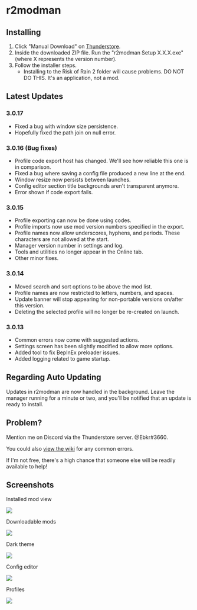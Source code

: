 # r2modman

## Installing
1. Click "Manual Download" on [Thunderstore](https://thunderstore.io/package/ebkr/r2modman/).
2. Inside the downloaded ZIP file. Run the "r2modman Setup X.X.X.exe" (where X represents the version number).
3. Follow the installer steps.
    - Installing to the Risk of Rain 2 folder will cause problems. DO NOT DO THIS. It's an application, not a mod.

## Latest Updates
### 3.0.17
- Fixed a bug with window size persistence.
- Hopefully fixed the path join on null error.

### 3.0.16 (Bug fixes)
- Profile code export host has changed. We'll see how reliable this one is in comparison.
- Fixed a bug where saving a config file produced a new line at the end.
- Window resize now persists between launches.
- Config editor section title backgrounds aren't transparent anymore.
- Error shown if code export fails.

### 3.0.15
- Profile exporting can now be done using codes.
- Profile imports now use mod version numbers specified in the export.
- Profile names now allow underscores, hyphens, and periods. These characters are not allowed at the start.
- Manager version number in settings and log.
- Tools and utilities no longer appear in the Online tab.
- Other minor fixes.

### 3.0.14
- Moved search and sort options to be above the mod list.
- Profile names are now restricted to letters, numbers, and spaces.
- Update banner will stop appearing for non-portable versions on/after this version.
- Deleting the selected profile will no longer be re-created on launch.

### 3.0.13
- Common errors now come with suggested actions.
- Settings screen has been slightly modified to allow more options.
- Added tool to fix BepInEx preloader issues.
- Added logging related to game startup.

## Regarding Auto Updating
Updates in r2modman are now handled in the background. Leave the manager running for a minute or two, and you'll be notified that an update is ready to install.

## Problem?
Mention me on Discord via the Thunderstore server. @Ebkr#3660.

You could also [view the wiki](https://github.com/ebkr/r2modmanPlus/wiki) for any common errors.

If I'm not free, there's a high chance that someone else will be readily available to help!

## Screenshots

Installed mod view

![](https://i.imgur.com/8BAxYiB.png)

Downloadable mods

![](https://i.imgur.com/DNl7kVy.png)

Dark theme

![](https://i.imgur.com/rPLesah.png)

Config editor

![](https://i.imgur.com/mkO4Q4H.png)

Profiles

![](https://i.imgur.com/HtWQIWZ.png)